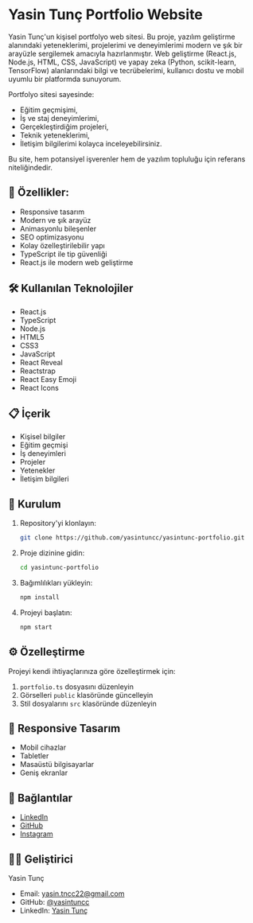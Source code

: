 # Yasin Tunç Portfolio Website

Yasin Tunç'un kişisel portfolyo web sitesi. Bu proje, yazılım geliştirme alanındaki yeteneklerimi, projelerimi ve
deneyimlerimi modern ve şık bir arayüzle sergilemek amacıyla hazırlanmıştır. Web geliştirme (React.js, Node.js, HTML,
CSS, JavaScript) ve yapay zeka (Python, scikit-learn, TensorFlow) alanlarındaki bilgi ve tecrübelerimi, kullanıcı dostu
ve mobil uyumlu bir platformda sunuyorum.

Portfolyo sitesi sayesinde:

- Eğitim geçmişimi,
- İş ve staj deneyimlerimi,
- Gerçekleştirdiğim projeleri,
- Teknik yeteneklerimi,
- İletişim bilgilerimi kolayca inceleyebilirsiniz.

Bu site, hem potansiyel işverenler hem de yazılım topluluğu için referans niteliğindedir.

## 🚀 Özellikler:

- Responsive tasarım
- Modern ve şık arayüz
- Animasyonlu bileşenler
- SEO optimizasyonu
- Kolay özelleştirilebilir yapı
- TypeScript ile tip güvenliği
- React.js ile modern web geliştirme

## 🛠️ Kullanılan Teknolojiler

- React.js
- TypeScript
- Node.js
- HTML5
- CSS3
- JavaScript
- React Reveal
- Reactstrap
- React Easy Emoji
- React Icons

## 📋 İçerik

- Kişisel bilgiler
- Eğitim geçmişi
- İş deneyimleri
- Projeler
- Yetenekler
- İletişim bilgileri

## 🚀 Kurulum

1. Repository'yi klonlayın:

   ```bash
   git clone https://github.com/yasintuncc/yasintunc-portfolio.git
   ```

2. Proje dizinine gidin:

   ```bash
   cd yasintunc-portfolio
   ```

3. Bağımlılıkları yükleyin:

   ```bash
   npm install
   ```

4. Projeyi başlatın:
   ```bash
   npm start
   ```

## ⚙️ Özelleştirme

Projeyi kendi ihtiyaçlarınıza göre özelleştirmek için:

1. `portfolio.ts` dosyasını düzenleyin
2. Görselleri `public` klasöründe güncelleyin
3. Stil dosyalarını `src` klasöründe düzenleyin

## 📱 Responsive Tasarım

- Mobil cihazlar
- Tabletler
- Masaüstü bilgisayarlar
- Geniş ekranlar

## 🔗 Bağlantılar

- [LinkedIn](https://www.linkedin.com/in/yasin-tun%C3%A7-b4a822269/)
- [GitHub](https://github.com/yasintuncc)
- [Instagram](https://www.instagram.com/yasintuncc27)

## 👨‍💻 Geliştirici

Yasin Tunç

- Email: yasin.tncc22@gmail.com
- GitHub: [@yasintuncc](https://github.com/yasintuncc)
- LinkedIn: [Yasin Tunç](https://www.linkedin.com/in/yasin-tun%C3%A7-b4a822269/)
